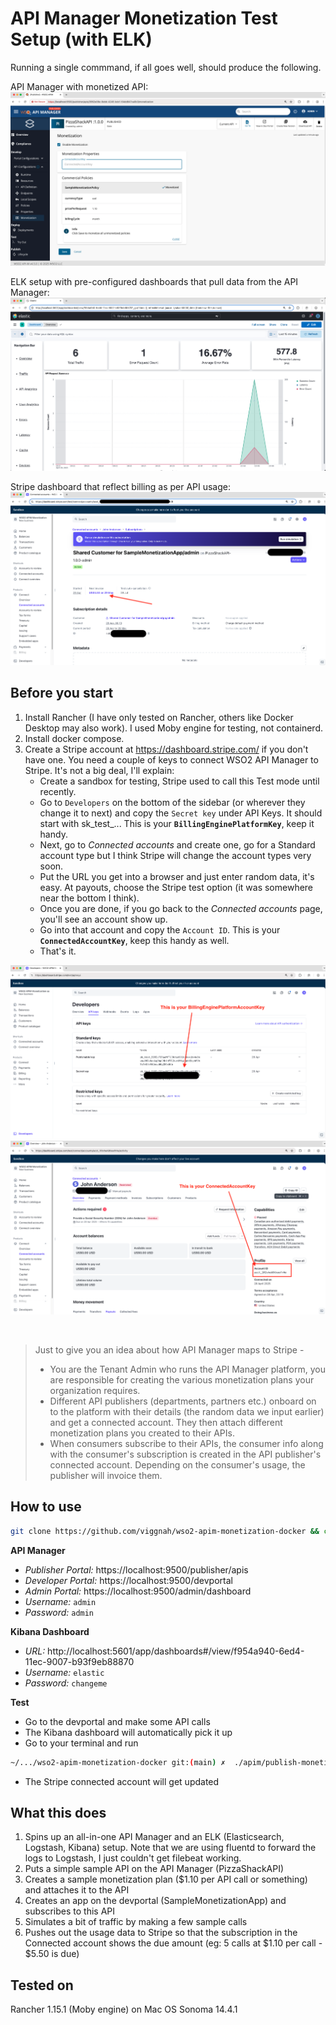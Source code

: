 # API Manager Monetization Test Setup (with ELK)

Running a single commmand, if all goes well, should produce the following. 

API Manager with monetized API:
![API Manager](./repo-images/monetized-api.png)

ELK setup with pre-configured dashboards that pull data from the API Manager:
![ELK](./repo-images/elk-kibana-dashboard.png)

Stripe dashboard that reflect billing as per API usage:
![Stripe](./repo-images/dynamic-billing-usage.png)

## Before you start
1. Install Rancher (I have only tested on Rancher, others like Docker Desktop may also work). I used Moby engine for testing, not containerd.
2. Install docker compose. 
3. Create a Stripe account at https://dashboard.stripe.com/ if you don't have one. You need a couple of keys to connect WSO2 API Manager to Stripe. It's not a big deal, I'll explain:
    - Create a sandbox for testing, Stripe used to call this Test mode until recently.
    - Go to `Developers` on the bottom of the sidebar (or wherever they change it to next) and copy the `Secret key` under API Keys. It should start with sk_test_... This is your **`BillingEnginePlatformKey`**, keep it handy. 
    - Next, go to *Connected accounts* and create one, go for a Standard account type but I think Stripe will change the account types very soon.
    - Put the URL you get into a browser and just enter random data, it's easy. At payouts, choose the Stripe test option (it was somewhere near the bottom I think).
    - Once you are done, if you go back to the *Connected accounts* page, you'll see an account show up. 
    - Go into that account and copy the `Account ID`. This is your **`ConnectedAccountKey`**, keep this handy as well. 
    - That's it. 

![BillingEnginePlatformKey](./repo-images/BillingEnginePlatformAccountKey.png)
![ConnectedAccountKey](./repo-images/Connected-account-key.png)

<br>

> Just to give you an idea about how API Manager maps to Stripe - 
> - You are the Tenant Admin who runs the API Manager platform, you are responsible for creating the various monetization plans your organization requires.
> - Different API publishers (departments, partners etc.) onboard on to the platform with their details (the random data we input earlier) and get a connected account. They then attach different monetization plans you created to their APIs. 
> - When consumers subscribe to their APIs, the consumer info along with the consumer's subscription is created in the API publisher's connected account. Depending on the consumer's usage, the publisher will invoice them. 

## How to use
```bash
git clone https://github.com/viggnah/wso2-apim-monetization-docker && cd wso2-apim-monetization-docker && chmod +x ./start.sh && ./start.sh
```

**API Manager**
* *Publisher Portal:* https://localhost:9500/publisher/apis
* *Developer Portal:* https://localhost:9500/devportal
* *Admin Portal:* https://localhost:9500/admin/dashboard
* *Username:* `admin`
* *Password:* `admin`

**Kibana Dashboard**

* *URL:* http://localhost:5601/app/dashboards#/view/f954a940-6ed4-11ec-9007-b93f9eb88870
* *Username:* `elastic`
* *Password:* `changeme` 

**Test**
* Go to the devportal and make some API calls
* The Kibana dashboard will automatically pick it up 
* Go to your terminal and run 
```bash
~/.../wso2-apim-monetization-docker git:(main) ✗  ./apim/publish-monetization-data.sh
```
* The Stripe connected account will get updated

## What this does
1. Spins up an all-in-one API Manager and an ELK (Elasticsearch, Logstash, Kibana) setup. Note that we are using fluentd to forward the logs to Logstash, I just couldn't get filebeat working. 
2. Puts a simple sample API on the API Manager (PizzaShackAPI)
3. Creates a sample monetization plan ($1.10 per API call or something) and attaches it to the API
4. Creates an app on the devportal (SampleMonetizationApp) and subscribes to this API
5. Simulates a bit of traffic by making a few sample calls
6. Pushes out the usage data to Stripe so that the subscription in the Connected account shows the due amount (eg: 5 calls at $1.10 per call - $5.50 is due)

## Tested on
Rancher 1.15.1 (Moby engine) on Mac OS Sonoma 14.4.1
